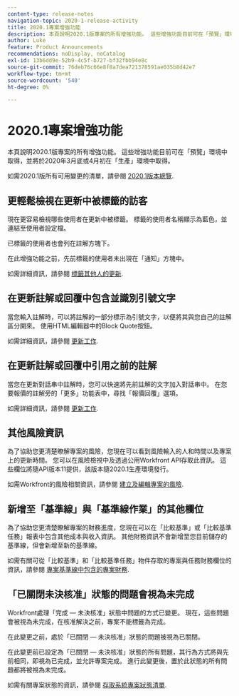 ```yaml
---
content-type: release-notes
navigation-topic: 2020-1-release-activity
title: 2020.1專案增強功能
description: 本頁說明2020.1版專案的所有增強功能。 這些增強功能目前可在「預覽」環境中取得，並將於2020年3月底或4月初在「生產」環境中取得。
author: Luke
feature: Product Announcements
recommendations: noDisplay, noCatalog
exl-id: 13b6dd9e-52b9-4c5f-b727-bf32fbb94e8c
source-git-commit: 76deb76c66e8f8a7dea721378591ae035b8d42e7
workflow-type: tm+mt
source-wordcount: '540'
ht-degree: 0%

---
```


# 2020.1專案增強功能

本頁說明2020.1版專案的所有增強功能。 這些增強功能目前可在「預覽」環境中取得，並將於2020年3月底或4月初在「生產」環境中取得。

如需2020.1版所有可用變更的清單，請參閱 [2020.1版本總覽](../../../product-announcements/product-releases/2020.1-release-activity/2020.1-release-overview.md).

## 更輕鬆檢視在更新中被標籤的訪客

現在更容易檢視哪些使用者在更新中被標籤。 標籤的使用者名稱顯示為藍色，並連結至使用者設定檔。

已標籤的使用者也會列在註解方塊下。

在此增強功能之前，先前標籤的使用者未出現在「通知」方塊中。

如需詳細資訊，請參閱 [標籤其他人的更新](../../../workfront-basics/updating-work-items-and-viewing-updates/tag-others-on-updates.md).

## 在更新註解或回覆中包含並識別引號文字

當您輸入註解時，可以將註解的一部分標示為引號文字，以便將其與您自己的註解區分開來。 使用HTML編輯器中的Block Quote按鈕。

如需詳細資訊，請參閱 [更新工作](../../../workfront-basics/updating-work-items-and-viewing-updates/update-work.md).


## 在更新註解或回覆中引用之前的註解

當您在更新對話串中註解時，您可以快速將先前註解的文字加入對話串中。 在您要報價的註解旁的「更多」功能表中，尋找「報價回覆」選項。

如需詳細資訊，請參閱 [更新工作](../../../workfront-basics/updating-work-items-and-viewing-updates/update-work.md).

## 其他風險資訊

為了協助您更清楚瞭解專案的風險，您現在可以看到風險輸入的人和時間以及專案上的更新時間。 您可以在風險檢視中及透過公用Workfront API存取此資訊。 這些欄位將隨API版本11提供，該版本隨2020.1生產環境發行。

如需Workfront的風險相關資訊，請參閱 [建立及編輯專案的風險](../../../manage-work/projects/define-a-business-case/create-edit-risks-on-projects.md).

## 新增至「基準線」與「基準線作業」的其他欄位

為了協助您更清楚瞭解專案的財務進度，您現在可以在「比較基準」或「比較基準任務」報表中包含其他成本與收入資訊。 其他財務資訊不會新增至您目前儲存的基準線，但會新增至新的基準線。

如需有關可從「比較基準」和「比較基準任務」物件存取的專案與任務財務欄位的資訊，請參閱 [專案基準線中包含的專案財務](../../../manage-work/projects/project-finances/project-finances-included-in-project-baselines.md).

## 「已關閉未決核准」狀態的問題會視為未完成

Workfront處理「完成 — 未決核准」狀態中問題的方式已變更。 現在，這些問題會被視為未完成，在核准解決之前，專案不能標籤為完成。

在此變更之前，處於「已關閉 — 未決核准」狀態的問題被視為已關閉。

在此變更前已設定為「已關閉 — 未決核准」狀態的所有問題，其行為方式將與先前相同，即視為已完成，並允許專案完成。 進行此變更後，置於此狀態的所有問題都將被視為未完成。

如需有關專案狀態的資訊，請參閱 [存取系統專案狀態清單](../../../administration-and-setup/customize-workfront/creating-custom-status-and-priority-labels/project-statuses.md).

